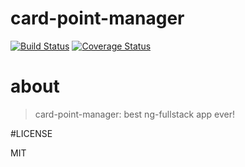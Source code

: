 # card-point-manager
[![Build Status](https://secure.travis-ci.org/andrejunges/card-point-manager.png?branch=master)](https://travis-ci.org/andrejunges/card-point-manager)
[![Coverage Status](https://coveralls.io/repos/andrejunges/card-point-manager/badge.svg?branch=master)](https://coveralls.io/r/andrejunges/card-point-manager/?branch=master)

# about

> card-point-manager: best ng-fullstack app ever!

#LICENSE

MIT
